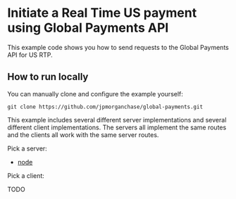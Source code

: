 # Initiate a Real Time US payment using Global Payments API

This example code shows you how to send requests to the Global Payments API for US RTP.

## How to run locally

You can manually clone and configure the example yourself:

```
git clone https://github.com/jpmorganchase/global-payments.git
```

This example includes several different server implementations and several different client implementations. The servers all implement the same routes and the clients all work with the same server routes.

Pick a server:

- [node](./server/node)

Pick a client:

TODO
